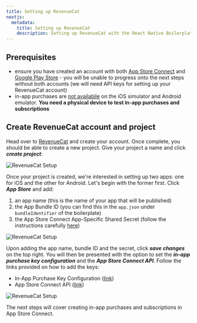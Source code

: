 ```yaml
---
title: Setting up RevenueCat
nextjs:
  metadata:
    title: Setting up RevenueCat
    description: Setting up RevenueCat with the React Native Boilerplate
---
```


## Prerequisites

- ensure you have created an account with both [App Store Connect](https://appstoreconnect.apple.com/login) and [Google Play Store](https://play.google.com/console/about/?utm_source=google&utm_medium=cpc&utm_campaign=Console2020-Branded&utm_term=google%20play%20console%7ce&utm_content=676107993487&gad_source=1&gclid=EAIaIQobChMI89Ggqo35ggMVqQQGAB0afg7cEAAYASAAEgIGj_D_BwE) - you will be unable to progress onto the next steps without
  both accounts (we will need API keys for setting up your RevenueCat account)
- in-app purchases are [not availabile](https://docs.expo.dev/versions/latest/sdk/in-app-purchases/) on the iOS simulator and Android emulator. **You need
  a physical device to test in-app purchases and subscriptions**

## Create RevenueCat account and project

Head over to [RevenueCat](https://www.revenuecat.com/) and create your account. Once complete, you should be able to create
a new project. Give your project a name and click **_create project_**:

![RevenueCat Setup](/images/revenue-cat-step-1.gif)

Once your project is created, we're interested in setting up two apps: one for iOS and the other for Android. Let's begin with the
former first. Click **_App Store_** and add:

1. an app name (this is the name of your app that will be published)
2. the App Bundle ID (you can find this in the `app.json` under `bundleIdentifier` of the boilerplate)
3. the App Store Connect App-Specific Shared Secret (follow the instructions carefully [here](https://www.revenuecat.com/docs/itunesconnect-app-specific-shared-secret))

![RevenueCat Setup](/images/revenue-cat-step-2.gif)

Upon adding the app name, bundle ID and the secret, click **_save changes_** on the top right. You will then be presented
with the option to set the **_in-app purchase key configuration_** and the **_App Store Connect API_**. Follow the links provided on how to add
the keys:

- In-App Purchase Key Configuration ([link](https://www.revenuecat.com/docs/in-app-purchase-key-configuration))
- App Store Connect API ([link](https://www.revenuecat.com/docs/app-store-connect-api-key-configuration))

![RevenueCat Setup](/images/revenue-cat-apple.png)

The next steps will cover creating in-app purchases and subscriptions in App Store Connect.
